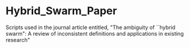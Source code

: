 # Hybrid_Swarm_Paper
Scripts used in the journal article entitled, "The ambiguity of ``hybrid swarm": A review of inconsistent definitions and applications in existing research"
